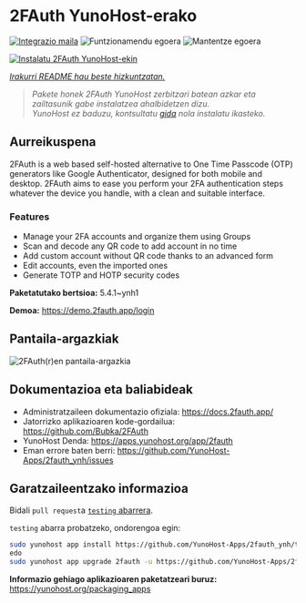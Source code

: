 <!--
Ohart ongi: README hau automatikoki sortu da <https://github.com/YunoHost/apps/tree/master/tools/readme_generator>ri esker
EZ editatu eskuz.
-->

# 2FAuth YunoHost-erako

[![Integrazio maila](https://dash.yunohost.org/integration/2fauth.svg)](https://ci-apps.yunohost.org/ci/apps/2fauth/) ![Funtzionamendu egoera](https://ci-apps.yunohost.org/ci/badges/2fauth.status.svg) ![Mantentze egoera](https://ci-apps.yunohost.org/ci/badges/2fauth.maintain.svg)

[![Instalatu 2FAuth YunoHost-ekin](https://install-app.yunohost.org/install-with-yunohost.svg)](https://install-app.yunohost.org/?app=2fauth)

*[Irakurri README hau beste hizkuntzatan.](./ALL_README.md)*

> *Pakete honek 2FAuth YunoHost zerbitzari batean azkar eta zailtasunik gabe instalatzea ahalbidetzen dizu.*  
> *YunoHost ez baduzu, kontsultatu [gida](https://yunohost.org/install) nola instalatu ikasteko.*

## Aurreikuspena

2FAuth is a web based self-hosted alternative to One Time Passcode (OTP) generators like Google Authenticator, designed for both mobile and desktop.
2FAuth aims to ease you perform your 2FA authentication steps whatever the device you handle, with a clean and suitable interface.

### Features

- Manage your 2FA accounts and organize them using Groups
- Scan and decode any QR code to add account in no time
- Add custom account without QR code thanks to an advanced form
- Edit accounts, even the imported ones
- Generate TOTP and HOTP security codes

**Paketatutako bertsioa:** 5.4.1~ynh1

**Demoa:** <https://demo.2fauth.app/login>

## Pantaila-argazkiak

![2FAuth(r)en pantaila-argazkia](./doc/screenshots/screenshot.png)

## Dokumentazioa eta baliabideak

- Administratzaileen dokumentazio ofiziala: <https://docs.2fauth.app/>
- Jatorrizko aplikazioaren kode-gordailua: <https://github.com/Bubka/2FAuth>
- YunoHost Denda: <https://apps.yunohost.org/app/2fauth>
- Eman errore baten berri: <https://github.com/YunoHost-Apps/2fauth_ynh/issues>

## Garatzaileentzako informazioa

Bidali `pull request`a [`testing` abarrera](https://github.com/YunoHost-Apps/2fauth_ynh/tree/testing).

`testing` abarra probatzeko, ondorengoa egin:

```bash
sudo yunohost app install https://github.com/YunoHost-Apps/2fauth_ynh/tree/testing --debug
edo
sudo yunohost app upgrade 2fauth -u https://github.com/YunoHost-Apps/2fauth_ynh/tree/testing --debug
```

**Informazio gehiago aplikazioaren paketatzeari buruz:** <https://yunohost.org/packaging_apps>
